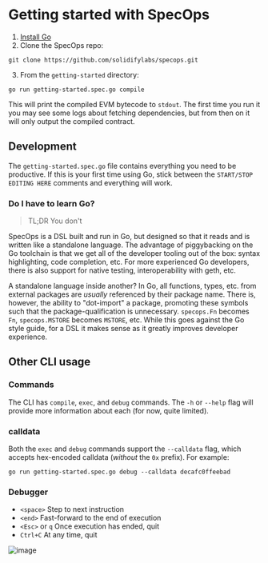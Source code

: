 # Getting started with SpecOps

1. [Install Go](https://go.dev/doc/install)
2. Clone the SpecOps repo:

```shell
git clone https://github.com/solidifylabs/specops.git
```

3. From the `getting-started` directory:

```shell
go run getting-started.spec.go compile
```

This will print the compiled EVM bytecode to `stdout`. The first time you run it you may see some logs about fetching dependencies, but from then on it will only output the compiled contract.

## Development

The `getting-started.spec.go` file contains everything you need to be productive.
If this is your first time using Go, stick between the `START/STOP EDITING HERE` comments and everything will work.

### Do I have to learn Go?

> TL;DR You don't

SpecOps is a DSL built and run in Go, but designed so that it reads and is written like a standalone language.
The advantage of piggybacking on the Go toolchain is that we get all of the developer tooling out of the box: syntax highlighting, code completion, etc.
For more experienced Go developers, there is also support for native testing, interoperability with geth, etc.

A standalone language inside another?
In Go, all functions, types, etc. from external packages are *usually* referenced by their package name.
There is, however, the ability to "dot-import" a package, promoting these symbols such that the package-qualification is unnecessary.
`specops.Fn` becomes `Fn`, `specops.MSTORE` becomes `MSTORE`, etc. While this goes against the Go style guide, for a DSL it makes sense as it greatly improves developer experience.

## Other CLI usage

### Commands

The CLI has `compile`, `exec`, and `debug` commands. The `-h` or `--help` flag
will provide more information about each (for now, quite limited).

### calldata

Both the `exec` and `debug` commands support the `--calldata` flag, which accepts hex-encoded calldata (*without* the `0x` prefix). For example:

```shell
go run getting-started.spec.go debug --calldata decafc0ffeebad
```

### Debugger

* `<space>` Step to next instruction
* `<end>` Fast-forward to the end of execution
* `<Esc>` or `q` Once execution has ended, quit
* `Ctrl+C` At any time, quit

![image](https://github.com/solidifylabs/specops/assets/519948/5057ad0f-bb6f-438b-a295-8b1f410d2330)
